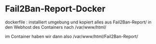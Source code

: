 # Fail2Ban-Report-Docker


dockerfile : installiert umgebung und kopiert alles aus Fail2Ban-Report/ in den Webhost des Containers nach /var/www/html/

im Container haben wir dann also /var/www/html/Fail2Ban-Report/
